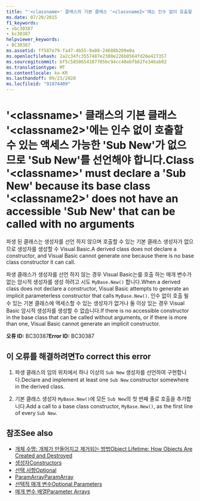 ```yaml
---
title: "'<classname>' 클래스의 기본 클래스 '<classname2>'에는 인수 없이 호출할 수 있는 액세스 가능한 'Sub New'가 없으므로 'Sub New'를 선언해야 합니다."
ms.date: 07/20/2015
f1_keywords:
- vbc30387
- bc30387
helpviewer_keywords:
- BC30387
ms.assetid: ff587e79-fa47-4b55-9a08-24688b209e0a
ms.openlocfilehash: 2a2c34fc3557487e2380e226b0564fd26e427357
ms.sourcegitcommit: bf5c5850654187705bc94cc40ebfb62fe346ab02
ms.translationtype: MT
ms.contentlocale: ko-KR
ms.lasthandoff: 09/23/2020
ms.locfileid: "91074409"
---
```

# <a name="class-classname-must-declare-a-sub-new-because-its-base-class-classname2-does-not-have-an-accessible-sub-new-that-can-be-called-with-no-arguments"></a><span data-ttu-id="690ee-102">'\<classname>' 클래스의 기본 클래스 '\<classname2>'에는 인수 없이 호출할 수 있는 액세스 가능한 'Sub New'가 없으므로 'Sub New'를 선언해야 합니다.</span><span class="sxs-lookup"><span data-stu-id="690ee-102">Class '\<classname>' must declare a 'Sub New' because its base class '\<classname2>' does not have an accessible 'Sub New' that can be called with no arguments</span></span>

<span data-ttu-id="690ee-103">파생 된 클래스는 생성자를 선언 하지 않으며 호출할 수 있는 기본 클래스 생성자가 없으므로 생성자를 생성할 수 Visual Basic.</span><span class="sxs-lookup"><span data-stu-id="690ee-103">A derived class does not declare a constructor, and Visual Basic cannot generate one because there is no base class constructor it can call.</span></span>  
  
 <span data-ttu-id="690ee-104">파생 클래스가 생성자를 선언 하지 않는 경우 Visual Basic는를 호출 하는 매개 변수가 없는 암시적 생성자를 생성 하려고 시도 `MyBase.New()` 합니다.</span><span class="sxs-lookup"><span data-stu-id="690ee-104">When a derived class does not declare a constructor, Visual Basic attempts to generate an implicit parameterless constructor that calls `MyBase.New()`.</span></span> <span data-ttu-id="690ee-105">인수 없이 호출 될 수 있는 기본 클래스에 액세스할 수 있는 생성자가 없거나 둘 이상 있는 경우 Visual Basic 암시적 생성자를 생성할 수 없습니다.</span><span class="sxs-lookup"><span data-stu-id="690ee-105">If there is no accessible constructor in the base class that can be called without arguments, or if there is more than one, Visual Basic cannot generate an implicit constructor.</span></span>  
  
 <span data-ttu-id="690ee-106">**오류 ID:** BC30387</span><span class="sxs-lookup"><span data-stu-id="690ee-106">**Error ID:** BC30387</span></span>  
  
## <a name="to-correct-this-error"></a><span data-ttu-id="690ee-107">이 오류를 해결하려면</span><span class="sxs-lookup"><span data-stu-id="690ee-107">To correct this error</span></span>  
  
1. <span data-ttu-id="690ee-108">파생 클래스의 임의 위치에서 하나 이상의 `Sub New` 생성자를 선언하여 구현합니다.</span><span class="sxs-lookup"><span data-stu-id="690ee-108">Declare and implement at least one `Sub New` constructor somewhere in the derived class.</span></span>  
  
2. <span data-ttu-id="690ee-109">기본 클래스 생성자 `MyBase.New()`에 모든 `Sub New`의 첫 번째 줄로 호출을 추가합니다.</span><span class="sxs-lookup"><span data-stu-id="690ee-109">Add a call to a base class constructor, `MyBase.New()`, as the first line of every `Sub New`.</span></span>  
  
## <a name="see-also"></a><span data-ttu-id="690ee-110">참조</span><span class="sxs-lookup"><span data-stu-id="690ee-110">See also</span></span>

- [<span data-ttu-id="690ee-111">개체 수명: 개체가 만들어지고 제거되는 방법</span><span class="sxs-lookup"><span data-stu-id="690ee-111">Object Lifetime: How Objects Are Created and Destroyed</span></span>](../programming-guide/language-features/objects-and-classes/object-lifetime-how-objects-are-created-and-destroyed.md)
- [<span data-ttu-id="690ee-112">생성자</span><span class="sxs-lookup"><span data-stu-id="690ee-112">Constructors</span></span>](../programming-guide/concepts/object-oriented-programming.md#constructors)
- [<span data-ttu-id="690ee-113">선택 사항</span><span class="sxs-lookup"><span data-stu-id="690ee-113">Optional</span></span>](../language-reference/modifiers/optional.md)
- [<span data-ttu-id="690ee-114">ParamArray</span><span class="sxs-lookup"><span data-stu-id="690ee-114">ParamArray</span></span>](../language-reference/modifiers/paramarray.md)
- [<span data-ttu-id="690ee-115">선택적 매개 변수</span><span class="sxs-lookup"><span data-stu-id="690ee-115">Optional Parameters</span></span>](../programming-guide/language-features/procedures/optional-parameters.md)
- [<span data-ttu-id="690ee-116">매개 변수 배열</span><span class="sxs-lookup"><span data-stu-id="690ee-116">Parameter Arrays</span></span>](../programming-guide/language-features/procedures/parameter-arrays.md)
